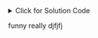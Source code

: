 <details><summary>Click for Solution Code</summary>
  
```js
console.log('This would be a great feature for hiding the solutions ')
```

</details>

funny
really
djfjfj
